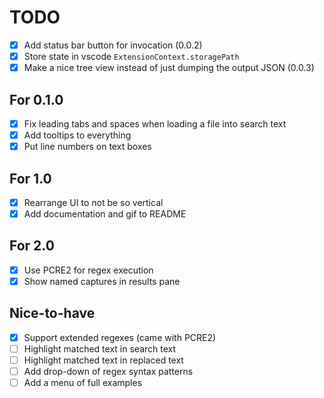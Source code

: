 # TODO

- [x] Add status bar button for invocation (0.0.2)
- [x] Store state in vscode `ExtensionContext.storagePath`
- [x] Make a nice tree view instead of just dumping the output JSON (0.0.3)

## For 0.1.0

- [x] Fix leading tabs and spaces when loading a file into search text
- [x] Add tooltips to everything
- [x] Put line numbers on text boxes

## For 1.0

- [x] Rearrange UI to not be so vertical
- [x] Add documentation and gif to README

## For 2.0

- [x] Use PCRE2 for regex execution
- [x] Show named captures in results pane

## Nice-to-have

- [x] Support extended regexes (came with PCRE2)
- [ ] Highlight matched text in search text
- [ ] Highlight matched text in replaced text
- [ ] Add drop-down of regex syntax patterns
- [ ] Add a menu of full examples
